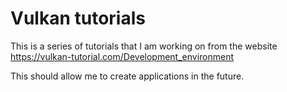 # Vulkan tutorials

This is a series of tutorials that I am working on from the website https://vulkan-tutorial.com/Development_environment 

This should allow me to create applications in the future.

